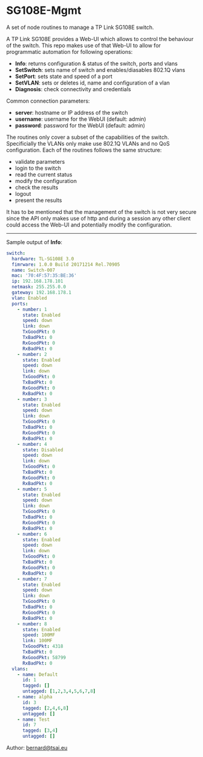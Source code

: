 # SG108E-Mgmt

A set of node routines to manage a TP Link SG108E switch.

A TP Link SG108E provides a Web-UI which allows to control the behaviour of the switch. This repo makes use of that Web-UI to allow for programmatic automation for following operations:

 * **Info**:      returns configuration & status of the switch, ports and vlans 
 * **SetSwitch**: sets name of switch and enables/diasables 802.1Q vlans
 * **SetPort**:   sets state and speed of a port
 * **SetVLAN**:   sets or deletes id, name and configuration of a vlan
 * **Diagnosis**: check connectivity and credentials

Common connection parameters:
* **server**:   hostname or IP address of the switch
* **username**: username for the WebUI (default: admin)
* **password**: password for the WebUI (default: admin)

The routines only cover a subset of the capabilities of the switch. Specificially the VLANs only make use 802.1Q VLANs and no QoS configuration. Each of the routines follows the same structure:

  - validate parameters
  - login to the switch
  - read the current status
  - modify the configuration
  - check the results
  - logout
  - present the results

It has to be mentioned that the management of the switch is not very secure since the API only makes use of http and during a session any other client could access the Web-UI and potentially modify the configuration.

---

Sample output of **Info**:
```yaml
switch:
  hardware: TL-SG108E 3.0
  fimrware: 1.0.0 Build 20171214 Rel.70905
  name: Switch-007
  mac: '70:4F:57:35:BE:36'
  ip: 192.168.178.101
  netmask: 255.255.0.0
  gateway: 192.168.178.1
  vlan: Enabled
  ports:
    - number: 1
      state: Enabled
      speed: down
      link: down
      TxGoodPkt: 0
      TxBadPkt: 0
      RxGoodPkt: 0
      RxBadPkt: 0
    - number: 2
      state: Enabled
      speed: down
      link: down
      TxGoodPkt: 0
      TxBadPkt: 0
      RxGoodPkt: 0
      RxBadPkt: 0
    - number: 3
      state: Enabled
      speed: down
      link: down
      TxGoodPkt: 0
      TxBadPkt: 0
      RxGoodPkt: 0
      RxBadPkt: 0
    - number: 4
      state: Disabled
      speed: down
      link: down
      TxGoodPkt: 0
      TxBadPkt: 0
      RxGoodPkt: 0
      RxBadPkt: 0
    - number: 5
      state: Enabled
      speed: down
      link: down
      TxGoodPkt: 0
      TxBadPkt: 0
      RxGoodPkt: 0
      RxBadPkt: 0
    - number: 6
      state: Enabled
      speed: down
      link: down
      TxGoodPkt: 0
      TxBadPkt: 0
      RxGoodPkt: 0
      RxBadPkt: 0
    - number: 7
      state: Enabled
      speed: down
      link: down
      TxGoodPkt: 0
      TxBadPkt: 0
      RxGoodPkt: 0
      RxBadPkt: 0
    - number: 8
      state: Enabled
      speed: 100MF
      link: 100MF
      TxGoodPkt: 4318
      TxBadPkt: 0
      RxGoodPkt: 58799
      RxBadPkt: 0
  vlans:
    - name: Default
      id: 1
      tagged: []
      untagged: [1,2,3,4,5,6,7,8]
    - name: alpha
      id: 3
      tagged: [2,4,6,8]
      untagged: []
    - name: Test
      id: 7
      tagged: [3,4]
      untagged: []
```

Author: bernard@tsai.eu
